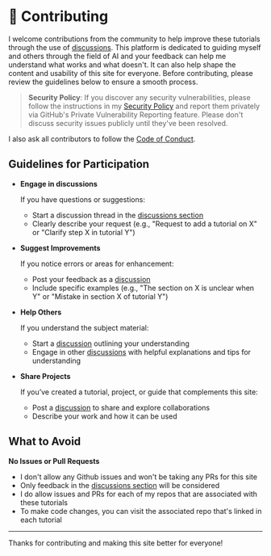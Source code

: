 # 🔗 Contributing

I welcome contributions from the community to help improve these tutorials through the use of [discussions][discussions]. This platform is dedicated to guiding myself and others through the field of AI and your feedback can help me understand what works and what doesn't. It can also help shape the content and usability of this site for everyone. Before contributing, please review the guidelines below to ensure a smooth process.

> **Security Policy**: If you discover any security vulnerabilities, please follow the instructions in my [Security Policy][security] and report them privately via GitHub's Private Vulnerability Reporting feature. Please don't discuss security issues publicly until they've been resolved.

I also ask all contributors to follow the [Code of Conduct][conduct-code].

## Guidelines for Participation

- **Engage in discussions**

  If you have questions or suggestions:

  - Start a discussion thread in the [discussions section][discussions]
  - Clearly describe your request (e.g., "Request to add a tutorial on X" or "Clarify step X in tutorial Y")
- **Suggest Improvements**

  If you notice errors or areas for enhancement:

  - Post your feedback as a [discussion][discussions]
  - Include specific examples (e.g., "The section on X is unclear when Y" or "Mistake in section X of tutorial Y")
- **Help Others**

  If you understand the subject material:

  - Start a [discussion][discussions] outlining your understanding
  - Engage in other [discussions][discussions] with helpful explanations and tips for understanding
- **Share Projects**

  If you’ve created a tutorial, project, or guide that complements this site:

  - Post a [discussion][discussions] to share and explore collaborations
  - Describe your work and how it can be used

## What to Avoid

**No Issues or Pull Requests**

- I don't allow any Github issues and won't be taking any PRs for this site
- Only feedback in the [discussions section][discussions] will be considered
- I do allow issues and PRs for each of my repos that are associated with these tutorials
- To make code changes, you can visit the associated repo that's linked in each tutorial

---

Thanks for contributing and making this site better for everyone!

[conduct-code]: CODE_OF_CONDUCT.md
[discussions]: https://github.com/anima-kit/ai-notebooks/discussions
[security]: https://github.com/anima-kit/ai-notebooks/blob/main/SECURITY.md
